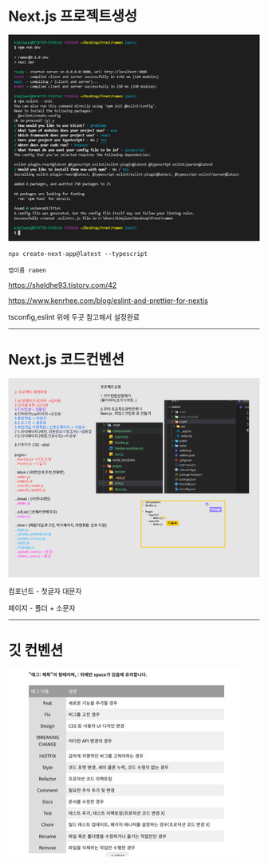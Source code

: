 # Next.js 프로젝트생성

![image-20220316112746333](README.assets/image-20220316112746333.png)

```
npx create-next-app@latest --typescript

앱이름 ramen
```

https://sheldhe93.tistory.com/42

https://www.kenrhee.com/blog/eslint-and-prettier-for-nextjs



tsconfig,eslint 위에 두곳 참고해서 설정완료



---

# Next.js 코드컨벤션

![image-20220316114601901](README.assets/image-20220316114601901.png)

컴포넌트 - 첫글자 대문자

페이지 - 폴더 + 소문자



---

# 깃 컨벤션

![image-20220316114632105](README.assets/image-20220316114632105.png)
